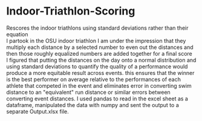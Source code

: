# Indoor-Triathlon-Scoring
Rescores the indoor triathlons using standard deviations rather than their equation\
I partook in the OSU indoor triathlon I am under the impression that they multiply each distance by a selected number to even out the distances and then those roughly equalized numbers are added together for a final score\
I figured that putting the distances on the day onto a normal distribution and using standard deviations to quantify the quality of a performance would produce a more equitable result across events. this ensures that the winner is the best performer on average relative to the performances of each athlete that competed in the event and eliminates error in converting swim distance to an "equivalent" run distance or similar errors between converting event distances.
I used pandas to read in the excel sheet as a dataframe, manipulated the data with numpy and sent the output to a separate Output.xlsx file.
